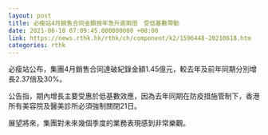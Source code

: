 ```yaml
---
layout: post
title: 必瘦站4月銷售合同金額按年急升逾兩倍　受低基數帶動
date: 2021-06-18 07:09:45.000000000 +08:00
link: https://news.rthk.hk/rthk/ch/component/k2/1596448-20210618.htm
categories: rthk
---
```


必瘦站公布，集團4月銷售合同達破紀錄金額1.45億元，較去年及前年同期分別增長2.37倍及30%。

公告指，期內增長主要受惠於低基數效應，因為去年同期在防疫措施管制下，香港所有美容院及醫美診所必須強制關閉21日。

展望將來，集團對未來幾個季度的業務表現感到非常樂觀。
